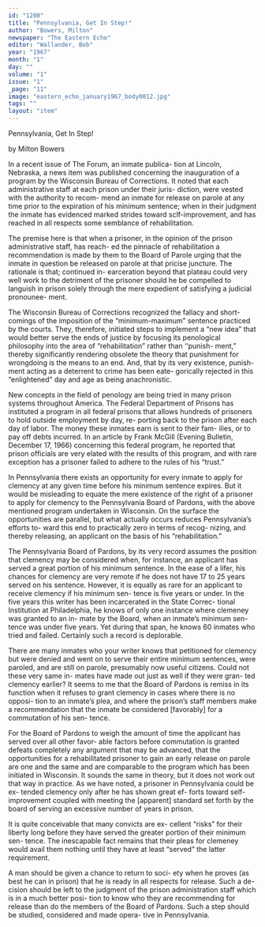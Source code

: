 ```yaml
---
id: "1200"
title: "Pennsylvania, Get In Step!"
author: "Bowers, Milton"
newspaper: "The Eastern Echo"
editor: "Wallander, Bob"
year: "1967"
month: "1"
day: ""
volume: "1"
issue: "1"
_page: "11"
image: "eastern_echo_january1967_body0012.jpg"
tags: ""
layout: "item"
---
```

Pennsylvania, Get In Step!

by Milton Bowers

In a recent issue of The Forum, an inmate publica-
tion at Lincoln, Nebraska, a news item was published
concerning the inauguration of a program by the
Wisconsin Bureau of Corrections. It noted that each
administrative staff at each prison under their juris-
diction, were vested with the authority to recom-
mend an inmate for release on parole at any time
prior to the expiration of his minimum sentence;
when in their judgment the inmate has evidenced
marked strides toward sclf-improvement, and has
reached in all respects some semblance of
rehabilitation.

The premise here is that when a prisoner, in the
opinion of the prison administrative staff, has reach-
ed the pinnacle of rehabilitation a recommendation
is made by them to the Board of Parole urging that
the inmate in question be released on parole at that
pricise juncture. The rationale is that; continued in-
earceration beyond that plateau could very well
work to the detriment of the prisoner should he be
compelled to languish in prison solely through the
mere expedient of satisfying a judicial pronounee-
ment.

The Wisconsin Bureau of Corrections recognized
the fallacy and short-comings of the imposition of
the “minimum-maximum” sentence practiced by the
courts. They, therefore, initiated steps to implement
a “new idea” that would better serve the ends of
justice by focusing its penological philosophy into
the area of “rehabilitation” rather than ‘‘punish-
ment,” thereby significantly rendering obsolete the
theory that punishment for wrongdoing is the means
to an end. And, that by its very existence, punish-
ment acting as a deterrent to crime has been eate-
gorically rejected in this “enlightened” day and age
as being anachronistic.

New concepts in the field of penology are being
tried in many prison systems throughout America.
The Federal Department of Prisons has instituted a
program in all federal prisons that allows hundreds
of prisoners to hold outside employment by day, re-
porting back to the prison after each day of labor.
The money these inmates earn is sent to their fam-
ilies, or to pay off debts incurred. In an article by
Frank McGill (Evening Bulletin, December 17, 1966)
concerning this federal program, he reported that
prison officials are very elated with the results of
this program, and with rare exception has a prisoner
failed to adhere to the rules of his “trust.”

In Pennsylvania there exists an opportunity for
every inmate to apply for clemency at any given time
before his minimum sentence expires. But it would
be misleading to equate the mere existence of the
right of a prisoner to apply for clemency to the
Pennsylvania Board of Pardons, with the above
mentioned program undertaken in Wisconsin. On
the surface the opportunities are parallel, but what
actually occurs reduces Pennsylvania’s efforts to-
ward this end to practically zero in terms of recog-
nizing, and thereby releasing, an applicant on the
basis of his “rehabilitation.”

The Pennsylvania Board of Pardons, by its very
record assumes the position that clemency may be
considered when, for instance, an applicant has
served a great portion of his minimum sentence. In
the ease of a lifer, his chances for clemency are very
remote if he does not have 17 to 25 years served on
his sentence. However, it is equally as rare for an
applicant to receive clemency if his minimum sen-
tence is five years or under. In the five years this
writer has been incarcerated in the State Correc-
tional Institution at Philadelphia, he knows of only
one instance where clemeney was granted to an in-
mate by the Board, when an inmate’s minimum sen-
tence was under five years. Yet during that span, he
knows 60 inmates who tried and failed. Certainly
such a record is deplorable.

There are many inmates who your writer knows
that petitioned for clemency but were denied and
went on to serve their entire minimum sentences,
were paroled, and are still on parole, presumably
now useful citizens. Could not these very same in-
mates have made out just as well if they were gran-
ted clemency earlier? It seems to me that the Board
of Pardons is remiss in its function when it refuses
to grant clemency in cases where there is no opposi-
tion to an inmate’s plea, and where the prison’s staff
members make a recommendation that the inmate be
considered [favorably] for a commutation of his sen-
tence.

For the Board of Pardons to weigh the amount of
time the applicant has served over all other favor-
able factors before commutation is granted defeats
completely any argument that may be advanced,
that the opportunities for a rehabilitated prisoner to
gain an early release on parole are one and the same
and are comparable to the program which has been
initiated in Wisconsin. It sounds the same in theory,
but it does not work out that way in practice. As we
have noted, a prisoner in Pennsylvania could be ex-
tended clemency only after he has shown great ef-
forts toward self-improvement coupled with meeting
the [apparent] standard set forth by the board of
serving an excessive number of years in prison.

It is quite conceivable that many convicts are ex-
cellent “risks” for their liberty long before they have
served the greater portion of their minimum sen-
tence. The inescapable fact remains that their pleas
for clemeney would avail them nothing until they
have at least “served” the latter requirement.

A man should be given a chance to return to soci-
ety when he proves (as best he can in prison) that
he is ready in all respects for release. Such a de-
cision should be left to the judgment of the prison
administration staff which is in a much better posi-
tion to know who they are recommending for release
than do the members of the Board of Pardons. Such
a step should be studied, considered and made opera-
tive in Pennsylvania.
